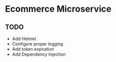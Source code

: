 # Ecommerce Microservice

## TODO

- Add Helmet
- Configure proper logging
- Add token expiration
- Add Dependency Injection
